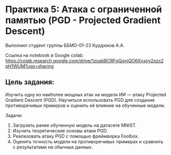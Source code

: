 # Практика 5: Атака с ограниченной памятью (PGD - Projected Gradient Descent)

Выполнил студент группы ББМО-01-23 Курдюков А.А.

Ссылка на notebook в Google colab: https://colab.research.google.com/drive/1zoabBCRFqQqvjQO6Xvxoy2ozx2pH1WUM?usp=sharing

## Цель задания:

Изучить одну из наиболее мощных атак на модели ИИ — атаку Projected Gradient Descent (PGD).
Научиться использовать PGD для создания противоречивых примеров и оценить её влияние на
обученные модели.

Задачи:

1. Загрузить ранее обученную модель на датасете MNIST.
2. Изучить теоретические основы атаки PGD.
3. Реализовать атаку PGD с помощью фреймворка Foolbox.
4. Оценить точность модели на противоречивых примерах и сравнить с результатами на обычных данных.




